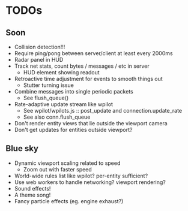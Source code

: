# TODOs

## Soon

* Collision detection!!!
* Require ping/pong between server/client at least every 2000ms
* Radar panel in HUD
* Track net stats, count bytes / messages / etc in server
    * HUD element showing readout
* Retroactive time adjustment for events to smooth things out
    * Stutter turning issue
* Combine messages into single periodic packets
    * See flush_queue()
* Rate-adaptive update stream like wpilot
    * See wpilot/wpilots.js :: post_update and connection.update_rate
    * See also conn.flush_queue
* Don't render entity views that lie outside the viewport camera
* Don't get updates for entities outside viewport?

## Blue sky

* Dynamic viewport scaling related to speed
    * Zoom out with faster speed
* World-wide rules list like wpilot? per-entity sufficient?
* Use web workers to handle networking? viewport rendering?
* Sound effects!
* A theme song!
* Fancy particle effects (eg. engine exhaust?)

